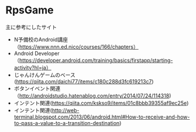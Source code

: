 # RpsGame
主に参考にしたサイト
- N予備校のAndroid講座（https://www.nnn.ed.nico/courses/166/chapters）
- Android Developer（https://developer.android.com/training/basics/firstapp/starting-activity?hl=ja）
- じゃんけんゲームのベース(https://qiita.com/daichi77/items/c180c288d3fc619213c7)
- ボタンイベント関連（http://androidstudio.hatenablog.com/entry/2014/07/24/114318)
- インテント関連(https://qiita.com/kskso9/items/01c8bbb39355af9ec25e)
- インテント関連(http://web-terminal.blogspot.com/2013/06/android.html#How-to-receive-and-how-to-pass-a-value-to-a-transition-destination)
